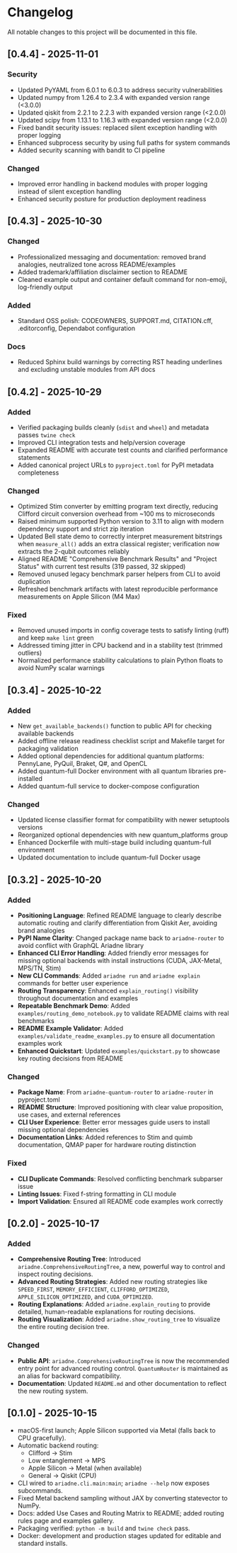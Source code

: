 # Changelog

All notable changes to this project will be documented in this file.

## [0.4.4] - 2025-11-01

### Security
- Updated PyYAML from 6.0.1 to 6.0.3 to address security vulnerabilities
- Updated numpy from 1.26.4 to 2.3.4 with expanded version range (<3.0.0)
- Updated qiskit from 2.2.1 to 2.2.3 with expanded version range (<2.0.0)
- Updated scipy from 1.13.1 to 1.16.3 with expanded version range (<2.0.0)
- Fixed bandit security issues: replaced silent exception handling with proper logging
- Enhanced subprocess security by using full paths for system commands
- Added security scanning with bandit to CI pipeline

### Changed
- Improved error handling in backend modules with proper logging instead of silent exception handling
- Enhanced security posture for production deployment readiness

## [0.4.3] - 2025-10-30

### Changed
- Professionalized messaging and documentation: removed brand analogies, neutralized tone across README/examples
- Added trademark/affiliation disclaimer section to README
- Cleaned example output and container default command for non-emoji, log-friendly output

### Added
- Standard OSS polish: CODEOWNERS, SUPPORT.md, CITATION.cff, .editorconfig, Dependabot configuration

### Docs
- Reduced Sphinx build warnings by correcting RST heading underlines and excluding unstable modules from API docs

## [0.4.2] - 2025-10-29

### Added
- Verified packaging builds cleanly (`sdist` and `wheel`) and metadata passes `twine check`
- Improved CLI integration tests and help/version coverage
- Expanded README with accurate test counts and clarified performance statements
- Added canonical project URLs to `pyproject.toml` for PyPI metadata completeness

### Changed
- Optimized Stim converter by emitting program text directly, reducing Clifford circuit conversion overhead from ~100 ms to microseconds
- Raised minimum supported Python version to 3.11 to align with modern dependency support and strict zip iteration
- Updated Bell state demo to correctly interpret measurement bitstrings when `measure_all()` adds an extra classical register; verification now extracts the 2-qubit outcomes reliably
- Aligned README "Comprehensive Benchmark Results" and "Project Status" with current test results (319 passed, 32 skipped)
- Removed unused legacy benchmark parser helpers from CLI to avoid duplication
- Refreshed benchmark artifacts with latest reproducible performance measurements on Apple Silicon (M4 Max)

### Fixed
- Removed unused imports in config coverage tests to satisfy linting (ruff) and keep `make lint` green
- Addressed timing jitter in CPU backend and in a stability test (trimmed outliers)
- Normalized performance stability calculations to plain Python floats to avoid NumPy scalar warnings

## [0.3.4] - 2025-10-22

### Added
- New `get_available_backends()` function to public API for checking available backends
- Added offline release readiness checklist script and Makefile target for packaging validation
- Added optional dependencies for additional quantum platforms: PennyLane, PyQuil, Braket, Q#, and OpenCL
- Added quantum-full Docker environment with all quantum libraries pre-installed
- Added quantum-full service to docker-compose configuration

### Changed
- Updated license classifier format for compatibility with newer setuptools versions
- Reorganized optional dependencies with new quantum_platforms group
- Enhanced Dockerfile with multi-stage build including quantum-full environment
- Updated documentation to include quantum-full Docker usage

## [0.3.2] - 2025-10-20

### Added

- **Positioning Language**: Refined README language to clearly describe automatic routing and clarify differentiation from Qiskit Aer, avoiding brand analogies
- **PyPI Name Clarity**: Changed package name back to `ariadne-router` to avoid conflict with GraphQL Ariadne library
- **Enhanced CLI Error Handling**: Added friendly error messages for missing optional backends with install instructions (CUDA, JAX-Metal, MPS/TN, Stim)
- **New CLI Commands**: Added `ariadne run` and `ariadne explain` commands for better user experience
- **Routing Transparency**: Enhanced `explain_routing()` visibility throughout documentation and examples
- **Repeatable Benchmark Demo**: Added `examples/routing_demo_notebook.py` to validate README claims with real benchmarks
- **README Example Validator**: Added `examples/validate_readme_examples.py` to ensure all documentation examples work
- **Enhanced Quickstart**: Updated `examples/quickstart.py` to showcase key routing decisions from README

### Changed

- **Package Name**: From `ariadne-quantum-router` to `ariadne-router` in pyproject.toml
- **README Structure**: Improved positioning with clear value proposition, use cases, and external references
- **CLI User Experience**: Better error messages guide users to install missing optional dependencies
- **Documentation Links**: Added references to Stim and quimb documentation, QMAP paper for hardware routing distinction

### Fixed

- **CLI Duplicate Commands**: Resolved conflicting benchmark subparser issue
- **Linting Issues**: Fixed f-string formatting in CLI module
- **Import Validation**: Ensured all README code examples work correctly

## [0.2.0] - 2025-10-17

### Added

-   **Comprehensive Routing Tree**: Introduced `ariadne.ComprehensiveRoutingTree`, a new, powerful way to control and inspect routing decisions.
-   **Advanced Routing Strategies**: Added new routing strategies like `SPEED_FIRST`, `MEMORY_EFFICIENT`, `CLIFFORD_OPTIMIZED`, `APPLE_SILICON_OPTIMIZED`, and `CUDA_OPTIMIZED`.
-   **Routing Explanations**: Added `ariadne.explain_routing` to provide detailed, human-readable explanations for routing decisions.
-   **Routing Visualization**: Added `ariadne.show_routing_tree` to visualize the entire routing decision tree.

### Changed

-   **Public API**: `ariadne.ComprehensiveRoutingTree` is now the recommended entry point for advanced routing control. `QuantumRouter` is maintained as an alias for backward compatibility.
-   **Documentation**: Updated `README.md` and other documentation to reflect the new routing system.

## [0.1.0] - 2025-10-15

- macOS-first launch; Apple Silicon supported via Metal (falls back to CPU gracefully).
- Automatic backend routing:
  - Clifford → Stim
  - Low entanglement → MPS
  - Apple Silicon → Metal (when available)
  - General → Qiskit (CPU)
- CLI wired to `ariadne.cli.main:main`; `ariadne --help` now exposes subcommands.
- Fixed Metal backend sampling without JAX by converting statevector to NumPy.
- Docs: added Use Cases and Routing Matrix to README; added routing rules page and examples gallery.
- Packaging verified: `python -m build` and `twine check` pass.
- Docker: development and production stages updated for editable and standard installs.
